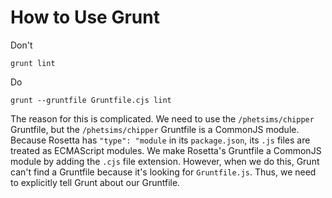 # How to Use Grunt

Don't

```shell
grunt lint
```

Do

```shell
grunt --gruntfile Gruntfile.cjs lint
```

The reason for this is complicated. We need to use the `/phetsims/chipper` Gruntfile, but the `/phetsims/chipper`
Gruntfile is a CommonJS module. Because Rosetta has `"type": "module` in its `package.json`, its `.js` files are treated
as ECMAScript modules. We make Rosetta's Gruntfile a CommonJS module by adding the `.cjs` file extension. However, when
we do this, Grunt can't find a Gruntfile because it's looking for `Gruntfile.js`. Thus, we need to explicitly tell Grunt
about our Gruntfile.